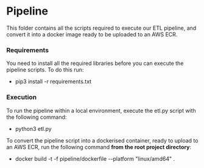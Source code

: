 # Pipeline
This folder contains all the scripts required to execute our ETL pipeline, and convert it into a docker image ready to be uploaded to an AWS ECR.

### Requirements
You need to install all the required libraries before you can execute the pipeline scripts. To do this run:
 - pip3 install -r requirements.txt

### Execution
To run the pipeline within a local environment, execute the etl.py script with the following command:
 - python3 etl.py

To convert the pipeline script into a dockerised container, ready to upload to an AWS ECR, run the following command **from the root project directory**:
 - docker build -t <image-name> -f pipeline/dockerfile --platform "linux/amd64" .